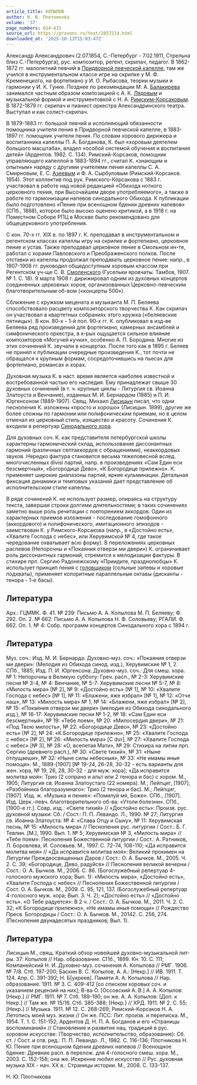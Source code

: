 ```yaml
---
article_title: КОПЫЛОВ
author: Н. Ю. Плотникова
volume: '37'
page_numbers: 614-615
source_url: https://pravenc.ru/text/2057214.html
downloaded_at: '2025-10-13T15:03:47Z'
---
```


Александр Александрович (2.07.1854, С.-Петербург - 7.02.1911, Стрельна близ С.-Петербурга), рус. композитор, регент, скрипач, педагог. В 1862-1872 гг. малолетний певчий в [Придворной певческой капелле](<https://pravenc.ru/text/Придворная певческая капелла.html>), там же учился в инструментальном классе игре на скрипке у М. Ф. Кременецкого, на фортепиано у И. О. Рыбасова, теории музыки и гармонии у И. К. Гунке. Позднее по рекомендации М. А. [Балакирева](https://pravenc.ru/text/БАЛАКИРЕВ.html) занимался частным образом композицией с А. К. [Лядовым](https://pravenc.ru/text/Лядов.html) и музыкальной формой и инструментовкой с Н. А. [Римским-Корсаковым](https://pravenc.ru/text/Римским-Корсаковым.html). В 1872-1879 гг. скрипач и пианист оркестра Александринского театра. Выступал и как солист-скрипач.

В 1879-1883 гг. большой певчий и исполняющий обязанности помощника учителя пения в Придворной певческой капелле, в 1883-1897 гг. помощник учителя пения. По словам хорового дирижера и воспитанника капеллы П. А. Богданова, К. был «хоровым деятелем большого масштаба», владел «особой системой обучения и воспитания детей» (Ардентов. 1982. С. 134). Римский-Корсаков, помощник управляющего капеллой в 1883-1894 гг., считал К. «знающим и опытным» наряду с другими учителями пения капеллы С. А. Смирновым, Е. С. [Азеевым](https://pravenc.ru/text/АЗЕЕВ.html) и Ф. А. Сырбуловым (Римский-Корсаков. 1954). Этот коллектив под рук. Римского-Корсакова с 1883 г. участвовал в работе над новой редакцией «Обихода нотного церковного пения, при Высочайшем дворе употребляемого», а также в работе по гармонизации напевов синодального Обихода. К публикации было подготовлено «Пение при всенощном бдении древних напевов» (СПб., 1888), которое было высоко оценено критикой, а в 1918 г. на Поместном Соборе РПЦ в Москве было рекомендовано для общецерковного употребления.

С кон. 70-х гг. XIX в. по 1897 г. К. преподавал в инструментальном и регентском классах капеллы игру на скрипке и фортепиано, церковное пение и устав. Также преподавал церковное пение в Смольном ин-те, работал с хорами Павловского и Преображенского полков. После отставки из капеллы продолжал преподавать церковное пение: напр., в 1907-1908 гг. руководил общедоступным хоровым классом при Регентском уч-ще С. В. [Смоленского](https://pravenc.ru/text/Смоленского.html) (Гусельки яровчаты. Тамбов, 1907. № 1. С. 18). 9 марта 1908 г. дирижировал одним из духовных концертов соединенных церковных хоров, организованных Церковно-певческим благотворительным об-вом («концерты 500»).

Сближение с кружком мецената и музыканта М. П. Беляева способствовало расцвету композиторского творчества К. Как скрипач он участвовал в квартетных собраниях этого кружка («беляевские пятницы»). В кон. 80-х - 1-й пол. 90-х гг. К. опубликовал в изд-ве Беляева ряд произведений для фортепиано, камерных ансамблей и симфонического оркестра, в к-рых ощущается сильное влияние композиторов «Могучей кучки», особенно А. П. Бородина. Многие из этих сочинений К. звучали в концертах. После того как в 1895 г. Беляев не принял к публикации очередные произведения К., тот почти не обращался к крупным формам, сосредоточившись на пьесах для фортепиано, романсах и хорах.

Духовная музыка К. в наст. время является наиболее известной и востребованной частью его наследия. Ему принадлежат свыше 30 духовных сочинений (в т. ч. крупные циклы - Литургия св. Иоанна Златоуста и Венчание), изданных М. И. Бернардом (1885) и П. И. Юргенсоном (1889-1907). Свящ. Михаил [Лисицын](https://pravenc.ru/text/Лисицын.html) писал, что одни песнопения К. изложены «просто и хорошо» (Лисицын. 1899), другие же более сложны по гармонии или полифоническим приемам, но в целом отмечал их церковный стиль, изящество и красоту. Сочинения К. входили в репертуар [Синодального хора](<https://pravenc.ru/text/Синодального хора.html>).

Для духовных соч. К. как представителя петербургской школы характерны гармонический склад, использование диссонантных гармоний (различных септаккордов с обращениями), неаккордовых звуков. Нередко фактура становится весьма тяжеловесной вслед. многочисленных divisi партий, напр. в произведениях «Сам Един еси безсмертный», «Богородице Дево», «К Богородице прилежно». К. применяет широкие диапазоны партий, яркие кульминации. Детальная фиксация динамики и темповых указаний дает представление об исполнительском стиле капеллы.

В ряде сочинений К. не использует размер, опираясь на структуру текста, завершая строки долгими длительностями; в таких сочинениях заметно выше роль речитации с повторением аккордов. Один из характерных приемов изложения - последование гомофонного (аккордового) и полифонического, имитационного эпизодов - заимствован К. у Римского-Корсакова (напр., в «Достойно есть», «Хвалите Господа с небес», или Херувимской № 4, где такое чередование охватывает всю форму). В переложениях церковных распевов (Непорочны и «Покаяния отверзи ми двери») К. ограничивает роль диссонантных гармоний, стремится к мелодизации фактуры. В стихире прп. Сергию Радонежскому «Приидите, празднолюбцы» К. использует принцип пения с [головщиком](https://pravenc.ru/text/головщиком.html) (сольные запевы и хоровые подхваты), применяет колоритные параллельные октавы (дисканты - тенора - 1-е басы).

## Литература

Арх.: ГЦММК. Ф. 41. № 239: Письмо А. А. Копылова М. П. Беляеву; Ф. 292. Оп. 2. № 662: Письмо А. А. Копылова Н. Ф. Соловьеву; РГАЛИ. Ф. 662. Оп. 1. № 4: Собр. программ концертов Синодального хора с 1894 г.

## Литература

Муз. соч.: Изд. М. И. Бернарда: Духовно-муз. соч.: «Покаяния отверзи ми двери»: (Мелодия из Обихода синод. изд.), Херувимские № 1, 2. СПб., 1885; Изд. П. И. Юргенсона: Духовно-муз. соч.: Для смеш. хора. № 1: Непорочны в Великую субботу: Греч. расп., № 2-3: Херувимские песни № 3-4, № 4: Венчание, № 5-7: Херувимские песни № 5-7, № 8: «Милость мира» [№ 2], № 9: «Достойно есть» [№ 1], № 10: «Хвалите Господа с небес» [№ 1], № 11: «Блажени, яже избрал» [№ 1], № 12: «Отче наш», № 13: «Милость мира» № 1, № 14: «Блажени, яже избрал» [№ 2], № 15: «Покаяния отверзи ми двери» (мелодия из Обихода синодального изд.), № 16-17: Херувимские песни № 1-2, № 18: «Сам Един еси безсмертный», № 19: «Тебе поем», № 20: «Милосердия двери», № 21: «Под Твою милость», № 22: «Богородице Дево», № 23: «Достойно есть» [№ 2], № 24: «К Богородице прилежно», № 25: «Хвалите Господа с небес» [№ 2], № 26: «Милость мира» [C dur], № 27: «Хвалите Господа с небес» [№ 3], № 28: «О, всепетая Мати», № 29: Стихира на литии прп. Сергию (древнего расп.), № 30: «Свете тихий», № 31: «Ныне отпущаеши», № 32: «Ныне силы небесныя», № 33: «Не имамы иныя помощи». М., 1889-[1907] [№ 19-24, 26-28, 30-32 - есть варианты для жен. хора, № 19, 26, 28, 30-32 - для муж. хора]; «Да исправится молитва моя»: Трио (2 сопрано и альт или 2 тенора и бас) с хором. М., 1905; Литургия св. Иоанна Златоустаго (22 номера). М.; Лейпциг, [1907]; «Разбойника благоразумнаго»: Трио (2 тенора и бас). М.; Лейпциг, [1907]. Изд. ж. «Музыка и пение»: «Помилуй мя, Боже». СПб., [1907]. Изд. Церк.-певч. благотворительного об-ва: «Утоли болезни». СПб., [1900-е гг.]. Совр. изд.: «Свете тихий» // «Достойно есть»: Произв. рус. духовной музыки: Сб. / Сост.: П. П. Левандо. Л., 1990. № 27; Литургия св. Иоанна Златоуста: № 4: «Слава Отцу и Сыну», № 11: Херувимская песнь, № 15: «Милость мира» // Песнопения рус. литургии / Сост.: Б. Г. Тевлин. [М.], 1990. Вып. 1. № 5; Херувимская № 3, «Милость мира» // «Тебе поем»: Песнопения Божественной литургии / Сост.: А. Ратников, Л. Боровлева, И. Соловьев. М., 1997. С. 72-74, 108-110; «Да исправится молитва моя» // «Да исправится молитва моя»: Великий прокимен на Литургии Преждеосвященных Даров / Сост.: О. А. Бычков. М., 2005. Ч. 2. С. 39; «Богородице, Дево, радуйся» // Песнопения великой вечерни / Сост.: О. А. Бычков. М., 2006. С. 86. (Богослужебный репертуар 4-голосного мужского хора; Вып. 1): «Милость мира», «Достойно есть», «Хвалите Господа с небес» // Песнопения Божественной литургии / Сост. О. А. Бычков. М., 2009. С. 95, 121, 137. (Богослужебный репертуар 4-голосного муж. хора; Вып. 3. Ч. 2); «Достойно есть» // «Достойно есть». «О Тебе радуется»: В 2 ч. / Сост.: О. А. Бычков. М., 2011. Ч. 2. С. 32; «К Богородице прилежно», «Не имамы иныя помощи» // Рождество Пресв. Богородицы / Сост.: О. А. Бычков. М., 20142. С. 256, 274. (Песнопения двунадесятых праздников; Вып. 1).

## Литература

Лисицын М., свящ. Краткий обзор новейшей духовно-музыкальной лит-ры. 37: Копылов // Нар. образование. СПб., 1899. Кн. 10. С. 111; Компанейский Н. И. Духовно-муз. сочинения А. Копылова // РМГ. 1906. № 7/8. Стб. 197-200; Баскин В. С. Копылов, А. А.: [Некр.] // ИВ. 1911. Т. 124. Апр. С. 391-392; Н. Б[укреев]. Памяти А. А. Копылова // Нар. образование. 1911. № 3. С. 409-412 [со списком хоровых соч. и указанием рецензий на них]; В-ва О. [Оссовский А. В.] А. А. Копылов: [Некр.] // РМГ. 1911. № 7. Стб. 189-190; он же. А. А. Копылов: [Доп. к Некр.] // Там же. № 15/16. Стб. 385-388; [Некр.] // ХРД. 1911. № 2. С. 55; [Некр.] // Музыка. 1911. № 12. С. 268-269; Римский-Корсаков Н. А. Летопись моей муз. жизни // Он же. ПСС: Лит. произв. и переписка. М., 1954. Т. 1. С. 151-152; Ардентов Д. Н. П. А. Богданов и его «Страницы воспоминаний» // Становление и развитие нац. традиций в рус. хоровом искусстве: (Творчество, исполнительство, образование): Сб. ст. / Сост. и отв. ред.: П. П. Левандо. Л., 1982. С. 116-136; Плотникова Н. Ю. Пение при всенощном бдении древних напевов // Всенощное бдение: Древние расп. в перелож. для 4-голосного смеш. хора. М., 2003. С. 152-158; она же. Искренне любил искусство // Рус. духовная музыка XIX - нач. XX в.: Страницы истории. М., 2008. С. 133-137.

Н. Ю. Плотникова
